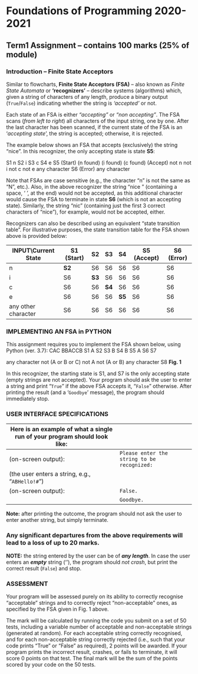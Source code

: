 # Foundations of Programming 2020-2021

## Term1 Assignment – contains 100 marks (**25% of module**)

### Introduction – Finite State Acceptors

Similar to flowcharts, **Finite State Acceptors (FSA)** – also known as *Finite State Automata* or **‘recognizers’** – describe systems (algorithms) which, given a string of characters of any length, produce a binary output (`True`/`False`) indicating whether the string is *‘accepted’* or not.

Each state of an FSA is either *“accepting”* or *“non accepting”*. The FSA scans (*from left to right*) all characters of the input string, one by one. After the last character has been scanned, if the current state of the FSA is an ‘*accepting state*’, the string is accepted; otherwise, it is rejected.

The example below shows an FSA that accepts (exclusively) the string “nice”. In this recognizer, the only accepting state is state **S5**:

S1 n S2 i S3 c S4 e S5
(Start) (n found) (i found) (c found) (Accept)
not n not i not c not e any character
S6
(Error)
any character

Note that FSAs are case sensitive (e.g., the character “n” is not the same as “N”, etc.). Also, in the above recognizer the string “nice ” (containing a space, ‘ ’, at the end) would not be accepted, as this additional character would cause the FSA to terminate in state **S6** (which is not an accepting state). Similarly, the string “nic” (containing just the first 3 correct characters of “nice”), for example, would not be accepted, either.

Recognizers can also be described using an equivalent “state transition table”. For illustrative purposes, the state transition table for the FSA shown above is provided below:

|INPUT\Current State|S1 (Start)|S2|S3|S4|S5 (Accept)|S6 (Error)|
|--|--|--|--|--|--|--|
|n|**S2**|S6|S6|S6|S6|S6|
|i|S6|**S3**|S6|S6|S6|S6|
|c|S6|S6|**S4**|S6|S6|S6|
|e|S6|S6|S6|**S5**|S6|S6|
|any other character|S6|S6|S6|S6|S6|S6|

### IMPLEMENTING AN FSA in PYTHON

This assignment requires you to implement the FSA shown below, using Python (ver. 3.7):
CAC BBACCB
S1 A S2 S3 B S4 B S5 A S6 S7

any character
not (A or B or C)
not A
not (A or B)
any character
S8
**Fig. 1**

In this recognizer, the starting state is S1, and S7 is the only accepting state (empty strings are not accepted). Your program should ask the user to enter a string and print “`True`” if the above FSA accepts it, “`False`” otherwise. After printing the result (and a ‘`Goodbye`’ message), the program should immediately stop.

### USER INTERFACE SPECIFICATIONS

|Here is an example of what a single run of your program should look like:||
|--|--|
|(on-screen output):|`Please enter the string to be recognized:`|
|(the user enters a string, e.g., “`ABHello!#`”)||
|(on-screen output):|`False.`|
||`Goodbye.`|

**Note:** after printing the outcome, the program should not ask the user to enter another string, but simply terminate.

### Any significant departures from the above requirements will lead to a loss of up to 20 marks.

**NOTE:** the string entered by the user can be of ***any length***. In case the user enters an ***empty*** string (‘’), the program should *not crash*, but print the correct result (`False`) and stop.

### ASSESSMENT

Your program will be assessed purely on its ability to correctly recognise “acceptable” strings and to correctly reject “non-acceptable” ones, as specified by the FSA given in Fig. 1 above.

The mark will be calculated by running the code you submit on a set of 50 tests, including a variable number of acceptable and non-acceptable strings (generated at random). For each acceptable string correctly recognised, and for each non-acceptable string correctly rejected (i.e., such that your code prints “True” or “False” as required), 2 points will be awarded. If your program prints the incorrect result, crashes, or fails to terminate, it will score 0 points on that test. The final mark will be the sum of the points scored by your code on the 50 tests.
